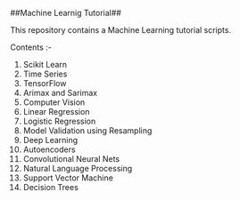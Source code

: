 ##Machine Learnig Tutorial##

This repository contains a Machine Learning tutorial scripts.

Contents :-

1. Scikit Learn
2. Time Series 
3. TensorFlow
4. Arimax and Sarimax
5. Computer Vision
6. Linear Regression
7. Logistic Regression
8. Model Validation using Resampling
9. Deep Learning
10. Autoencoders
11. Convolutional Neural Nets
12. Natural Language Processing
13. Support Vector Machine
14. Decision Trees



